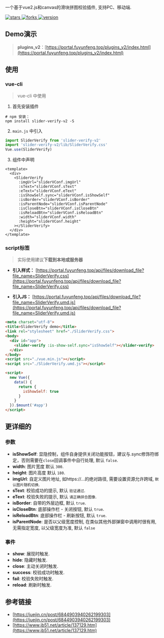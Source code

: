一个基于vue2.js和canvas的滑块拼图校验插件, 支持PC、移动端.
<p>
  <a href="https://github.com/author-fuyf/slider-verify-v2/stargazers" target="_black">
    <img src="https://img.shields.io/github/stars/author-fuyf/slider-verify-v2?color=%23ffca28&logo=github&style=flat-square" alt="stars" />
  </a>
  <a href="https://github.com/author-fuyf/slider-verify-v2/network/members" target="_black">
    <img src="https://img.shields.io/github/forks/author-fuyf/slider-verify-v2?color=%23ffca28&logo=github&style=flat-square" alt="forks" />
  </a>
  <a href="https://www.npmjs.com/package/slider-verify-v2" target="_black">
    <img src="https://img.shields.io/npm/v/slider-verify-v2?color=%23ffca28&logo=npm&style=flat-square" alt="version" />
  </a>
<!--   <a href="https://www.npmjs.com/package/slider-verify-v2" target="_black">
    <img src="https://img.shields.io/npm/dm/slider-verify-v2?color=%23ffca28&logo=npm&style=flat-square" alt="downloads" />
  </a> -->
</p>

## Demo演示

> **plugins_v2**：[https://portal.fuyunfeng.top/plugins_v2/index.html](https://portal.fuyunfeng.top/plugins_v2/index.html)  

## 使用

### vue-cli
> vue-cli 中使用

1. 首先安装插件

```shell
# npm 安装：
npm install slider-verify-v2 -S
```

2. `main.js` 中引入

```js
import SliderVerify from 'slider-verify-v2'
import 'slider-verify-v2/lib/SliderVerify.css'
Vue.use(SliderVerify)
```

3. 组件中声明

```vue
<template>
  <div>
    <SliderVerify
      :imgUrl="sliderVConf.imgUrl"
      :sText="sliderVConf.sText"
      :eText="sliderVConf.eText"
      :isShowSelf.sync="sliderVConf.isShowSelf"
      :isBorder="sliderVConf.isBorder"
      :isParentNode="sliderVConf.isParentNode"
      :isCloseBtn="sliderVConf.isCloseBtn"
      :isReloadBtn="sliderVConf.isReloadBtn"
      :width="sliderVConf.width"
      :height="sliderVConf.height"
    ></SliderVerify>
  </div>
</template>
```

### script标签
> 实际使用建议**下载到本地或服务器**

- **引入样式：** [https://portal.fuyunfeng.top/api/files/download_file?file_name=SliderVerify.css](https://portal.fuyunfeng.top/api/files/download_file?file_name=SliderVerify.css)

- **引入JS：** [https://portal.fuyunfeng.top/api/files/download_file?file_name=SliderVerify.umd.js](https://portal.fuyunfeng.top/api/files/download_file?file_name=SliderVerify.umd.js)


```html
<meta charset="utf-8">
<title>SliderVerify demo</title>
<link rel="stylesheet" href="./SliderVerify.css">
<body>
  <div id="app">
    <slider-verify :is-show-self.sync="isShowSelf"></slider-verify>
  </div>
</body>
<script src="./vue.min.js"></script>
<script src="./SliderVerify.umd.js"></script>

<script>
  new Vue({
    data() {
      return {
        isShowSelf: true
      }
    }
  }).$mount('#app')
</script>
```
## 更详细的
### 参数

- __isShowSelf__: 显隐控制，组件自身提供关闭功能按钮，建议与.sync修饰符绑定，否则需要在`close`回调事件中自行处理, 默认 `false`.
- __width__: 图片宽度 默认 `300`.
- __height__: 图片高度 默认 `180`.
- __imgUrl__: 自定义图片地址, 如https://...的绝对路径, 需要设置资源允许跨域, `默认图片随机切换`.
- __sText__: 校验成功的提示, 默认 `验证通过`.
- __eText__: 校验失败的提示, 默认 `请正确拼合图像`.
- __isBorder__: 自带的外层边框, 默认 `true`.
- __isCloseBtn__: 底部操作栏 - 关闭按钮, 默认 `true`.
- __isReloadBtn__: 底部操作栏 - 刷新按钮, 默认 `true`.
- __isParentNode__: 是否以父级宽度控制, 在类似其他外部弹窗中调用时很有用, 无需指定宽度, 以父级宽度为准, 默认 `false`

### 事件
- __show__: 展现时触发.
- __hide__: 隐藏时触发.
- __close__: 主动关闭时触发.
- __success__: 校验成功时触发.
- __fail__: 校验失败时触发.
- __reload__: 刷新时触发.


## 参考链接

- [https://juejin.cn/post/6844903940262199303](https://juejin.cn/post/6844903940262199303)
- [https://www.jb51.net/article/137129.htm](https://www.jb51.net/article/137129.htm)


